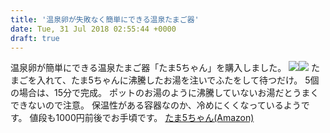 ```yaml
---
title: '温泉卵が失敗なく簡単にできる温泉たまご器'
date: Tue, 31 Jul 2018 02:55:44 +0000
draft: true
---
```


温泉卵が簡単にできる温泉たまご器「たま5ちゃん」を購入しました。 [![](//ws-fe.amazon-adsystem.com/widgets/q?_encoding=UTF8&ASIN=B000AW67T6&Format=_SL160_&ID=AsinImage&MarketPlace=JP&ServiceVersion=20070822&WS=1&tag=hrm0a-22)](https://www.amazon.co.jp/gp/product/B000AW67T6/ref=as_li_ss_il?ie=UTF8&psc=1&linkCode=li2&tag=hrm0a-22&linkId=f8ac389ce72f6518f39babf61926f43c)![](https://ir-jp.amazon-adsystem.com/e/ir?t=hrm0a-22&l=li2&o=9&a=B000AW67T6) たまごを入れて、たま5ちゃんに沸騰したお湯を注いでふたをして待つだけ。 5個の場合は、15分で完成。 ポットのお湯のように沸騰していないお湯だとうまくできないので注意。 保温性がある容器なのか、冷めにくくなっているようです。 値段も1000円前後でお手頃です。 [たま5ちゃん(Amazon)](https://amzn.to/2LGFYve)
